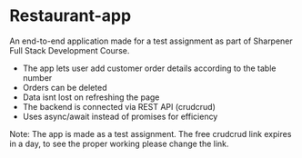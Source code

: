 # Restaurant-app
An end-to-end application made for a test assignment as part of Sharpener Full Stack Development Course.
- The app lets user add customer order details according to the table number
- Orders can be deleted
- Data isnt lost on refreshing the page
- The backend is connected via REST API (crudcrud)
- Uses async/await instead of promises for efficiency

Note: The app is made as a test assignment. The free crudcrud link expires in a day, to see the proper working please change the link.
